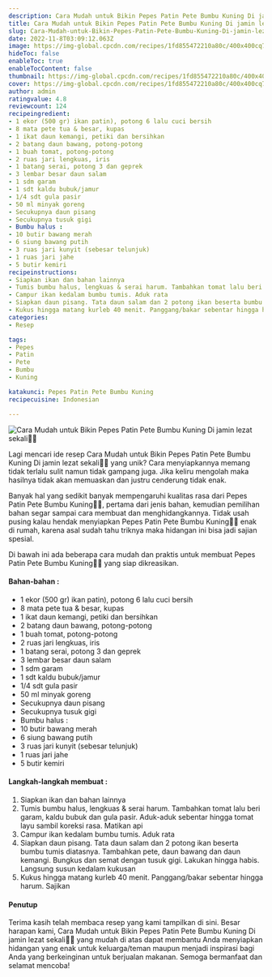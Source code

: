 ```yaml
---
description: Cara Mudah untuk Bikin Pepes Patin Pete Bumbu Kuning Di jamin lezat sekali"
title: Cara Mudah untuk Bikin Pepes Patin Pete Bumbu Kuning Di jamin lezat sekali
slug: Cara-Mudah-untuk-Bikin-Pepes-Patin-Pete-Bumbu-Kuning-Di-jamin-lezat-sekali
date: 2022-11-8T03:09:12.063Z
image: https://img-global.cpcdn.com/recipes/1fd855472210a80c/400x400cq70/photo.jpg
hideToc: false
enableToc: true
enableTocContent: false
thumbnail: https://img-global.cpcdn.com/recipes/1fd855472210a80c/400x400cq70/photo.jpg
cover: https://img-global.cpcdn.com/recipes/1fd855472210a80c/400x400cq70/photo.jpg
author: admin
ratingvalue: 4.8
reviewcount: 124
recipeingredient:
- 1 ekor (500 gr) ikan patin), potong 6 lalu cuci bersih
- 8 mata pete tua & besar, kupas
- 1 ikat daun kemangi, petiki dan bersihkan
- 2 batang daun bawang, potong-potong
- 1 buah tomat, potong-potong
- 2 ruas jari lengkuas, iris
- 1 batang serai, potong 3 dan geprek
- 3 lembar besar daun salam
- 1 sdm garam
- 1 sdt kaldu bubuk/jamur
- 1/4 sdt gula pasir
- 50 ml minyak goreng
- Secukupnya daun pisang
- Secukupnya tusuk gigi
- Bumbu halus :
- 10 butir bawang merah
- 6 siung bawang putih
- 3 ruas jari kunyit (sebesar telunjuk)
- 1 ruas jari jahe
- 5 butir kemiri
recipeinstructions:
- Siapkan ikan dan bahan lainnya
- Tumis bumbu halus, lengkuas & serai harum. Tambahkan tomat lalu beri garam, kaldu bubuk dan gula pasir. Aduk-aduk sebentar hingga tomat layu sambil koreksi rasa. Matikan api
- Campur ikan kedalam bumbu tumis. Aduk rata
- Siapkan daun pisang. Tata daun salam dan 2 potong ikan beserta bumbu tumis diatasnya. Tambahkan pete, daun bawang dan daun kemangi. Bungkus dan semat dengan tusuk gigi. Lakukan hingga habis. Langsung susun kedalam kukusan
- Kukus hingga matang kurleb 40 menit. Panggang/bakar sebentar hingga harum. Sajikan
categories:
- Resep

tags:
- Pepes
- Patin
- Pete
- Bumbu
- Kuning

katakunci: Pepes Patin Pete Bumbu Kuning
recipecuisine: Indonesian

---
```


![Cara Mudah untuk Bikin Pepes Patin Pete Bumbu Kuning Di jamin lezat sekali👩‍🍳](https://img-global.cpcdn.com/recipes/1fd855472210a80c/400x400cq70/photo.jpg)

Lagi mencari ide resep Cara Mudah untuk Bikin Pepes Patin Pete Bumbu Kuning Di jamin lezat sekali👩‍🍳 yang unik? Cara menyiapkannya memang tidak terlalu sulit namun tidak gampang juga. Jika keliru mengolah maka hasilnya tidak akan memuaskan dan justru cenderung tidak enak.

Banyak hal yang sedikit banyak mempengaruhi kualitas rasa dari Pepes Patin Pete Bumbu Kuning👩‍🍳, pertama dari jenis bahan, kemudian pemilihan bahan segar sampai cara membuat dan menghidangkannya. Tidak usah pusing kalau hendak menyiapkan Pepes Patin Pete Bumbu Kuning👩‍🍳 enak di rumah, karena asal sudah tahu triknya maka hidangan ini bisa jadi sajian spesial.

Di bawah ini ada beberapa cara mudah dan praktis untuk membuat Pepes Patin Pete Bumbu Kuning👩‍🍳 yang siap dikreasikan.

<!--inarticleads1-->

#### Bahan-bahan :

- 1 ekor (500 gr) ikan patin), potong 6 lalu cuci bersih
- 8 mata pete tua & besar, kupas
- 1 ikat daun kemangi, petiki dan bersihkan
- 2 batang daun bawang, potong-potong
- 1 buah tomat, potong-potong
- 2 ruas jari lengkuas, iris
- 1 batang serai, potong 3 dan geprek
- 3 lembar besar daun salam
- 1 sdm garam
- 1 sdt kaldu bubuk/jamur
- 1/4 sdt gula pasir
- 50 ml minyak goreng
- Secukupnya daun pisang
- Secukupnya tusuk gigi
- Bumbu halus :
- 10 butir bawang merah
- 6 siung bawang putih
- 3 ruas jari kunyit (sebesar telunjuk)
- 1 ruas jari jahe
- 5 butir kemiri

<!--inarticleads2-->

#### Langkah-langkah membuat :

1. Siapkan ikan dan bahan lainnya
1. Tumis bumbu halus, lengkuas & serai harum. Tambahkan tomat lalu beri garam, kaldu bubuk dan gula pasir. Aduk-aduk sebentar hingga tomat layu sambil koreksi rasa. Matikan api
1. Campur ikan kedalam bumbu tumis. Aduk rata
1. Siapkan daun pisang. Tata daun salam dan 2 potong ikan beserta bumbu tumis diatasnya. Tambahkan pete, daun bawang dan daun kemangi. Bungkus dan semat dengan tusuk gigi. Lakukan hingga habis. Langsung susun kedalam kukusan
1. Kukus hingga matang kurleb 40 menit. Panggang/bakar sebentar hingga harum. Sajikan

#### Penutup

Terima kasih telah membaca resep yang kami tampilkan di sini. Besar harapan kami, Cara Mudah untuk Bikin Pepes Patin Pete Bumbu Kuning Di jamin lezat sekali👩‍🍳 yang mudah di atas dapat membantu Anda menyiapkan hidangan yang enak untuk keluarga/teman maupun menjadi inspirasi bagi Anda yang berkeinginan untuk berjualan makanan. Semoga bermanfaat dan selamat mencoba!